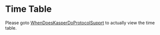 # Time Table

Please goto [WhenDoesKasperDoProtocolSupprt](https://7kasper.github.io/WhenDoesKasperDoProtocolSupport/) to actually view the time table.
